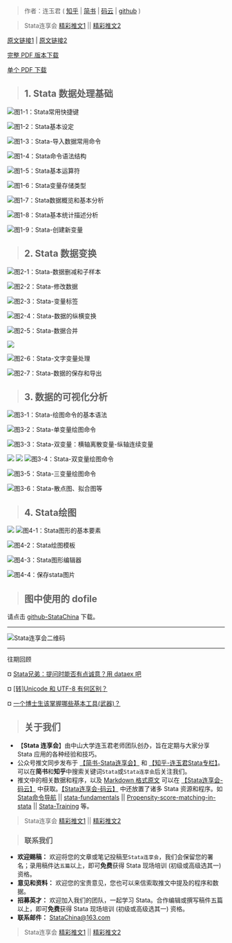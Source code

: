 > 作者：连玉君 ( [知乎](https://zhuanlan.zhihu.com/arlion) | [简书](http://www.jianshu.com/u/69a30474ef33) | [码云](https://gitee.com/arlionn) | [github](http://github.com/StataChina) )

> Stata连享会 [精彩推文1](https://gitee.com/arlionn/stata_training/blob/master/README.md)  || [精彩推文2](https://github.com/arlionn/stata/blob/master/README.md)


[原文链接1](https://github.com/StataChina/StataTraining/tree/master/images)  |  [原文链接2](https://geocenter.github.io/StataTraining/portfolio/01_resource/)

[完整 PDF 版本下载](https://gitee.com/arlionn/Stata-Jianshu/attach_files)

[单个 PDF 下载](https://gitee.com/arlionn/StataTraining/tree/gh-pages/pdf)


>## 1. Stata 数据处理基础

![图1-1：Stata常用快捷键](http://upload-images.jianshu.io/upload_images/7692714-9bc09188df7d9c4c.png?imageMogr2/auto-orient/strip%7CimageView2/2/w/1240)

![图1-2：Stata基本设定](http://upload-images.jianshu.io/upload_images/7692714-1aef0719c270c912.png?imageMogr2/auto-orient/strip%7CimageView2/2/w/1240)

![图1-3：Stata-导入数据常用命令](http://upload-images.jianshu.io/upload_images/7692714-62f2b729c7355ba4.png?imageMogr2/auto-orient/strip%7CimageView2/2/w/1240)

![图1-4：Stata命令语法结构](http://upload-images.jianshu.io/upload_images/7692714-de9ee64d9f11ee11.png?imageMogr2/auto-orient/strip%7CimageView2/2/w/1240)

![图1-5：Stata基本运算符](http://upload-images.jianshu.io/upload_images/7692714-1f9c4304419a0f20.png?imageMogr2/auto-orient/strip%7CimageView2/2/w/1240)

![图1-6：Stata变量存储类型](http://upload-images.jianshu.io/upload_images/7692714-9de38c0d6fea8f95.png?imageMogr2/auto-orient/strip%7CimageView2/2/w/1240)

![图1-7：Stata数据概览和基本分析](http://upload-images.jianshu.io/upload_images/7692714-5f73a2b7b2763bcb.png?imageMogr2/auto-orient/strip%7CimageView2/2/w/1240)

![图1-8：Stata基本统计描述分析](http://upload-images.jianshu.io/upload_images/7692714-877d9ffe0a746962.png?imageMogr2/auto-orient/strip%7CimageView2/2/w/1240)

![图1-9：Stata-创建新变量](http://upload-images.jianshu.io/upload_images/7692714-0dc328de5977f395.png?imageMogr2/auto-orient/strip%7CimageView2/2/w/1240)

> ## 2. Stata 数据变换

![图2-1：Stata-数据删减和子样本](http://upload-images.jianshu.io/upload_images/7692714-72cda58368368152.png?imageMogr2/auto-orient/strip%7CimageView2/2/w/1240)

![图2-2：Stata-修改数据](http://upload-images.jianshu.io/upload_images/7692714-d058b405cfbe08b8.png?imageMogr2/auto-orient/strip%7CimageView2/2/w/1240)

![图2-3：Stata-变量标签](http://upload-images.jianshu.io/upload_images/7692714-adefc8a6d1604eab.png?imageMogr2/auto-orient/strip%7CimageView2/2/w/1240)


![图2-4：Stata-数据的纵横变换](http://upload-images.jianshu.io/upload_images/7692714-0dd7b8bef421454d.png?imageMogr2/auto-orient/strip%7CimageView2/2/w/1240)

![图2-5：Stata-数据合并](http://upload-images.jianshu.io/upload_images/7692714-4db924f44923a6f7.png?imageMogr2/auto-orient/strip%7CimageView2/2/w/1240)

![](http://upload-images.jianshu.io/upload_images/7692714-2d2c7ceb44d708ec.png?imageMogr2/auto-orient/strip%7CimageView2/2/w/1240)

![图2-6：Stata-文字变量处理](http://upload-images.jianshu.io/upload_images/7692714-ced7ccd883645038.png?imageMogr2/auto-orient/strip%7CimageView2/2/w/1240)

![图2-7：Stata-数据的保存和导出](http://upload-images.jianshu.io/upload_images/7692714-5d30240ad0d7d947.png?imageMogr2/auto-orient/strip%7CimageView2/2/w/1240)


> ## 3. 数据的可视化分析

![图3-1：Stata-绘图命令的基本语法](http://upload-images.jianshu.io/upload_images/7692714-49f79681ff33a75d.png?imageMogr2/auto-orient/strip%7CimageView2/2/w/1240)

![图3-2：Stata-单变量绘图命令](http://upload-images.jianshu.io/upload_images/7692714-fbc3e1524b28bbde.png?imageMogr2/auto-orient/strip%7CimageView2/2/w/1240)

![图3-3：Stata-双变量：横轴离散变量-纵轴连续变量](http://upload-images.jianshu.io/upload_images/7692714-52f568f557428842.png?imageMogr2/auto-orient/strip%7CimageView2/2/w/1240)

![](http://upload-images.jianshu.io/upload_images/7692714-f7e73800688a0b30.png?imageMogr2/auto-orient/strip%7CimageView2/2/w/1240)
![](http://upload-images.jianshu.io/upload_images/7692714-93795d0e8e1e8c21.png?imageMogr2/auto-orient/strip%7CimageView2/2/w/1240)
![图3-4：Stata-双变量绘图命令](http://upload-images.jianshu.io/upload_images/7692714-91e6fa247983abb6.png?imageMogr2/auto-orient/strip%7CimageView2/2/w/1240)


![图3-5：Stata-三变量绘图命令](http://upload-images.jianshu.io/upload_images/7692714-b377df3021e7b2b8.png?imageMogr2/auto-orient/strip%7CimageView2/2/w/1240)

![图3-6：Stata-散点图、拟合图等](http://upload-images.jianshu.io/upload_images/7692714-1b7310977ce55c59.png?imageMogr2/auto-orient/strip%7CimageView2/2/w/1240)


> ## 4. Stata绘图

![](http://upload-images.jianshu.io/upload_images/7692714-5a52f2f621e8b38f.png?imageMogr2/auto-orient/strip%7CimageView2/2/w/1240)
![图4-1：Stata图形的基本要素](http://upload-images.jianshu.io/upload_images/7692714-ed248308f4d32028.png?imageMogr2/auto-orient/strip%7CimageView2/2/w/1240)


![图4-2：Stata绘图模板](http://upload-images.jianshu.io/upload_images/7692714-16e120fe22d39596.png?imageMogr2/auto-orient/strip%7CimageView2/2/w/1240)

![图4-3：Stata图形编辑器](http://upload-images.jianshu.io/upload_images/7692714-2dac0c92e38d77e2.png?imageMogr2/auto-orient/strip%7CimageView2/2/w/1240)


![图4-4：保存stata图片](http://upload-images.jianshu.io/upload_images/7692714-434cfe794bf6c81f.png?imageMogr2/auto-orient/strip%7CimageView2/2/w/1240)

> ## 图中使用的 dofile 
请点击 [github-StataChina](https://github.com/StataChina/StataTraining/blob/master/CheatSheet/ProgrammingCheatsheet.do) 下载。



---
![Stata连享会二维码](http://upload-images.jianshu.io/upload_images/7692714-5caf321e8e7ec03d.jpg?imageMogr2/auto-orient/strip%7CimageView2/2/w/1240 "扫码关注 Stata 连享会")

---
往期回顾

  ¤ [Stata兄弟：提问时能否有点诚意？用 dataex 吧](http://www.jianshu.com/p/9870080fe769)                                                                                                                                                                                                         

  ¤ [[转]Unicode 和 UTF-8 有何区别？](http://www.jianshu.com/p/ab72465608d8)                                                                                                                                                                                                                             

  ¤ [一个博士生该掌握哪些基本工具(武器)？](http://www.jianshu.com/p/90d6a54e35a5)





>## 关于我们
- 【**Stata 连享会**】由中山大学连玉君老师团队创办，旨在定期与大家分享 Stata 应用的各种经验和技巧。
- 公众号推文同步发布于 [【简书-Stata连享会】](http://www.jianshu.com/u/69a30474ef33) 和 [【知乎-连玉君Stata专栏】](https://www.zhihu.com/people/arlionn)。可以在**简书**和**知乎**中搜索关键词`Stata`或`Stata连享会`后关注我们。
- 推文中的相关数据和程序，以及 [Markdown 格式原文](https://gitee.com/arlionn/jianshu) 可以在 [【Stata连享会-码云】](https://gitee.com/arlionn) 中获取。[【Stata连享会-码云】](https://gitee.com/arlionn) 中还放置了诸多 Stata 资源和程序。如 [Stata命令导航](https://gitee.com/arlionn/stata/wikis/Home) ||  [stata-fundamentals](https://gitee.com/arlionn/stata-fundamentals) ||  [Propensity-score-matching-in-stata](https://gitee.com/arlionn/propensity-score-matching-in-stata) || [Stata-Training](https://gitee.com/arlionn/StataTraining) 等。
> Stata连享会 [精彩推文1](https://gitee.com/arlionn/stata_training/blob/master/README.md)  || [精彩推文2](https://github.com/arlionn/stata/blob/master/README.md)

>### 联系我们
- **欢迎赐稿：** 欢迎将您的文章或笔记投稿至`Stata连享会`，我们会保留您的署名；录用稿件达`五篇`以上，即可**免费**获得 Stata 现场培训 (初级或高级选其一) 资格。
- **意见和资料：** 欢迎您的宝贵意见，您也可以来信索取推文中提及的程序和数据。
- **招募英才：** 欢迎加入我们的团队，一起学习 Stata。合作编辑或撰写稿件五篇以上，即可**免费**获得 Stata 现场培训 (初级或高级选其一) 资格。
- **联系邮件：** StataChina@163.com

> Stata连享会 [精彩推文1](https://gitee.com/arlionn/stata_training/blob/master/README.md)  || [精彩推文2](https://github.com/arlionn/stata/blob/master/README.md)
